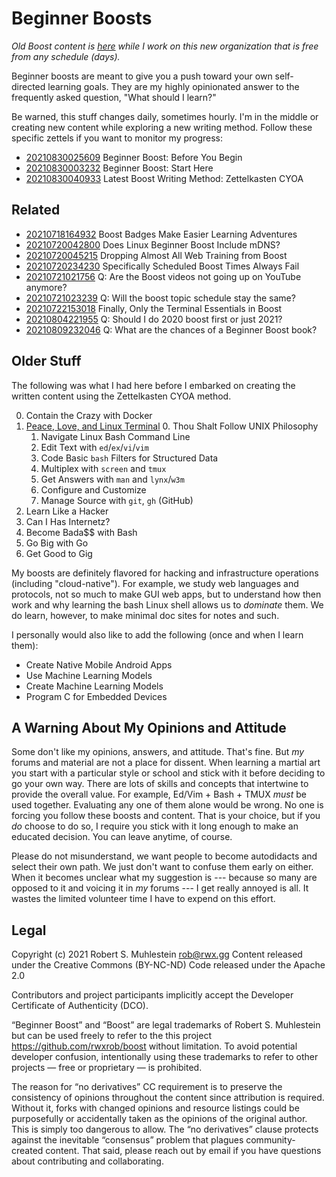 # Beginner Boosts

*Old Boost content is
[here](https://github.com/rwxrob/boost/tree/old-20210722) while I work
on this new organization that is free from any schedule (days).*

Beginner boosts are meant to give you a push toward your own
self-directed learning goals. They are my highly opinionated answer to
the frequently asked question, "What should I learn?" 

Be warned, this stuff changes daily, sometimes hourly. I'm in the middle
or creating new content while exploring a new writing method. Follow
these specific zettels if you want to monitor my progress:

* [20210830025609](https://github.com/rwxrob/zet/tree/main/20210830025609) Beginner Boost: Before You Begin
* [20210830003232](https://github.com/rwxrob/zet/tree/main/20210830003232) Beginner Boost: Start Here
* [20210830040933](https://github.com/rwxrob/zet/tree/main/20210830040933) Latest Boost Writing Method: Zettelkasten CYOA

## Related

* [20210718164932](https://github.com/rwxrob/zet/tree/main/20210718164932) Boost Badges Make Easier Learning Adventures
* [20210720042800](https://github.com/rwxrob/zet/tree/main/20210720042800) Does Linux Beginner Boost Include mDNS?
* [20210720045215](https://github.com/rwxrob/zet/tree/main/20210720045215) Dropping Almost All Web Training from Boost
* [20210720234230](https://github.com/rwxrob/zet/tree/main/20210720234230) Specifically Scheduled Boost Times Always Fail
* [20210721021756](https://github.com/rwxrob/zet/tree/main/20210721021756) Q: Are the Boost videos not going up on YouTube anymore?
* [20210721023239](https://github.com/rwxrob/zet/tree/main/20210721023239) Q: Will the boost topic schedule stay the same?
* [20210722153018](https://github.com/rwxrob/zet/tree/main/20210722153018) Finally, Only the Terminal Essentials in Boost
* [20210804221955](https://github.com/rwxrob/zet/tree/main/20210804221955) Q: Should I do 2020 boost first or just 2021?
* [20210809232046](https://github.com/rwxrob/zet/tree/main/20210809232046) Q: What are the chances of a Beginner Boost book?

## Older Stuff

The following was what I had here before I embarked on creating the
written content using the Zettelkasten CYOA method.

0.  Contain the Crazy with Docker
2.  [Peace, Love, and Linux Terminal][terminal]
    0. Thou Shalt Follow UNIX Philosophy
    1. Navigate Linux Bash Command Line
    2. Edit Text with `ed`/`ex`/`vi`/`vim`
    3. Code Basic `bash` Filters for Structured Data
    4. Multiplex with `screen` and `tmux`
    5. Get Answers with `man` and `lynx`/`w3m`
    6. Configure and Customize
    7. Manage Source with `git`, `gh` (GitHub)
0.  Learn Like a Hacker
3.  Can I Has Internetz?
4.  Become Bada\$\$ with Bash
5.  Go Big with Go
6.  Get Good to Gig

[terminal]: <https://github.com/rwxrob/linux-terminal-native>

My boosts are definitely flavored for hacking and infrastructure
operations (including "cloud-native"). For example, we study web
languages and protocols, not so much to make GUI web apps, but to
understand how then work and why learning the bash Linux shell allows us
to *dominate* them. We do learn, however, to make minimal doc sites for
notes and such.

I personally would also like to add the following (once and when I learn
them):

* Create Native Mobile Android Apps
* Use Machine Learning Models
* Create Machine Learning Models
* Program C for Embedded Devices

## A Warning About My Opinions and Attitude

Some don't like my opinions, answers, and attitude. That's fine. But
*my* forums and material are not a place for dissent. When learning a
martial art you start with a particular style or school and stick with
it before deciding to go your own way. There are lots of skills
and concepts that intertwine to provide the overall value. For example,
Ed/Vim + Bash + TMUX *must* be used together. Evaluating any one of them
alone would be wrong. No one is forcing you follow these boosts and
content. That is your choice, but if you *do* choose to do so, I require
you stick with it long enough to make an educated decision. You can
leave anytime, of course.

Please do not misunderstand, we want people to become autodidacts and
select their own path. We just don't want to confuse them early on
either. When it becomes unclear what my suggestion is --- because so many
are opposed to it and voicing it in *my* forums --- I get really annoyed
is all. It wastes the limited volunteer time I have to expend on this
effort.

## Legal

Copyright (c) 2021 Robert S. Muhlestein <rob@rwx.gg>
Content released under the Creative Commons (BY-NC-ND)
Code released under the Apache 2.0

Contributors and project participants implicitly accept the Developer
Certificate of Authenticity (DCO).

“Beginner Boost” and “Boost” are legal trademarks of Robert S.
Muhlestein but can be used freely to refer to the this project
https://github.com/rwxrob/boost without limitation. To avoid potential
developer confusion, intentionally using these trademarks to refer to
other projects — free or proprietary — is prohibited.

The reason for “no derivatives” CC requirement is to preserve the
consistency of opinions throughout the content since attribution is
required. Without it, forks with changed opinions and resource listings
could be purposefully or accidentally taken as the opinions of the
original author. This is simply too dangerous to allow. The “no
derivatives” clause protects against the inevitable “consensus” problem
that plagues community-created content. That said, please reach out by
email if you have questions about contributing and collaborating.
